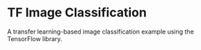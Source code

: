 # TF Image Classification

A transfer learning-based image classification example using the TensorFlow library.
